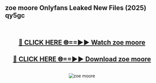 <h2>zoe moore Onlyfans Leaked New Files (2025) qy5gc</h2>
<br>
<div align="center">
<h2><a href="https://mediafiles.top/zoe_moore&ref=git" rel="nofollow">🔴 CLICK HERE 🌐==►► Watch zoe moore</a></h2>
<h2><a href="https://mediafiles.top/zoe_moore&ref=git" rel="nofollow">🔴 CLICK HERE 🌐==►► Download zoe moore</a></h2>
<br>
<a href="https://mediafiles.top/zoe_moore&ref=git" rel="nofollow" data-target="animated-image.originalLink"><img src="https://i.ibb.co.com/xMMVF88/686577567.gif" alt="zoe moore" style="max-width: 100%; display: inline-block;" data-target="animated-image.originalImage"></a>
</div>
<br>
<br>